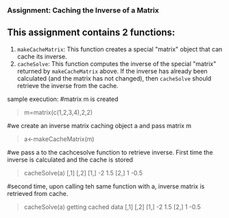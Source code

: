 
### Assignment: Caching the Inverse of a Matrix
## This assignment contains 2 functions:
1.  `makeCacheMatrix`: This function creates a special "matrix" object
    that can cache its inverse.
2.  `cacheSolve`: This function computes the inverse of the special
    "matrix" returned by `makeCacheMatrix` above. If the inverse has
    already been calculated (and the matrix has not changed), then
    `cacheSolve` should retrieve the inverse from the cache.

sample execution:
#matrix m is created
> m=matrix(c(1,2,3,4),2,2)

#we create an inverse matrix caching object a and pass matrix m
> a<-makeCacheMatrix(m)

#we pass a to the cachcesolve function to retrieve inverse. First time the inverse is calculated and the cache is stored
> cacheSolve(a)
     [,1] [,2]
[1,]   -2  1.5
[2,]    1 -0.5

#second time, upon calling teh same function with a, inverse matrix is retrieved from cache.
> cacheSolve(a)
getting cached data
     [,1] [,2]
[1,]   -2  1.5
[2,]    1 -0.5
